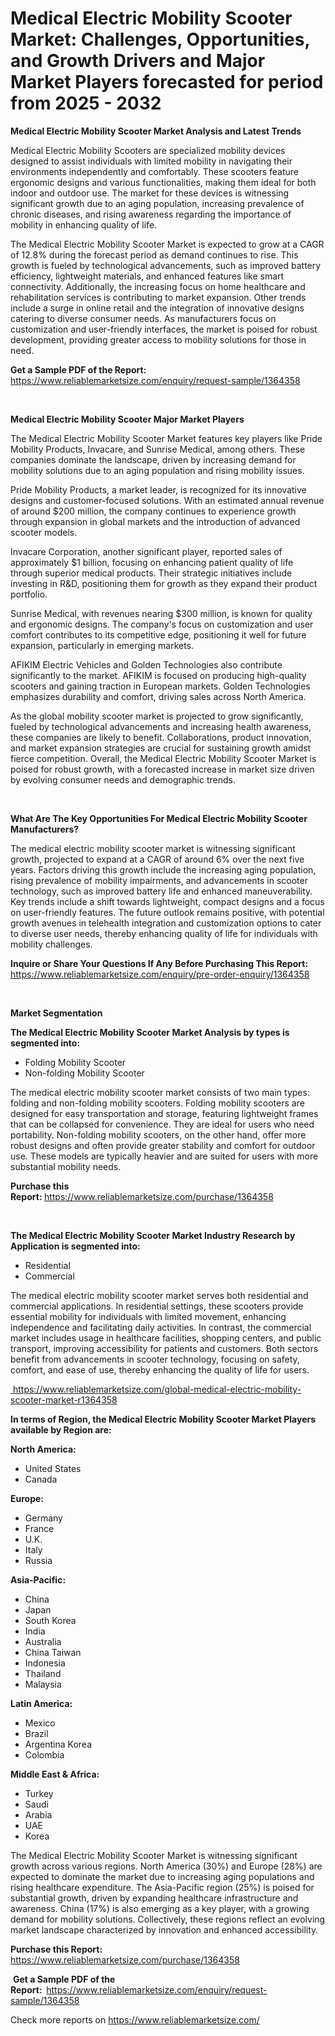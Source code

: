 <p><h1>Medical Electric Mobility Scooter Market: Challenges, Opportunities, and Growth Drivers and Major Market Players forecasted for period from 2025 - 2032</h1></p><p><strong>Medical Electric Mobility Scooter Market Analysis and Latest Trends</strong></p>
<p><p>Medical Electric Mobility Scooters are specialized mobility devices designed to assist individuals with limited mobility in navigating their environments independently and comfortably. These scooters feature ergonomic designs and various functionalities, making them ideal for both indoor and outdoor use. The market for these devices is witnessing significant growth due to an aging population, increasing prevalence of chronic diseases, and rising awareness regarding the importance of mobility in enhancing quality of life.</p><p>The Medical Electric Mobility Scooter Market is expected to grow at a CAGR of 12.8% during the forecast period as demand continues to rise. This growth is fueled by technological advancements, such as improved battery efficiency, lightweight materials, and enhanced features like smart connectivity. Additionally, the increasing focus on home healthcare and rehabilitation services is contributing to market expansion. Other trends include a surge in online retail and the integration of innovative designs catering to diverse consumer needs. As manufacturers focus on customization and user-friendly interfaces, the market is poised for robust development, providing greater access to mobility solutions for those in need.</p></p>
<p><strong>Get a Sample PDF of the Report:&nbsp;</strong> <a href="https://www.reliablemarketsize.com/enquiry/request-sample/1364358?utm_campaign=2626&utm_medium=2&utm_source=Github&utm_content=ia&utm_term=05032025&utm_id=medical-electric-mobility-scooter">https://www.reliablemarketsize.com/enquiry/request-sample/1364358</a></p>
<p>&nbsp;</p>
<p><strong>Medical Electric Mobility Scooter Major Market Players</strong></p>
<p><p>The Medical Electric Mobility Scooter Market features key players like Pride Mobility Products, Invacare, and Sunrise Medical, among others. These companies dominate the landscape, driven by increasing demand for mobility solutions due to an aging population and rising mobility issues.</p><p>Pride Mobility Products, a market leader, is recognized for its innovative designs and customer-focused solutions. With an estimated annual revenue of around $200 million, the company continues to experience growth through expansion in global markets and the introduction of advanced scooter models.</p><p>Invacare Corporation, another significant player, reported sales of approximately $1 billion, focusing on enhancing patient quality of life through superior medical products. Their strategic initiatives include investing in R&D, positioning them for growth as they expand their product portfolio.</p><p>Sunrise Medical, with revenues nearing $300 million, is known for quality and ergonomic designs. The company's focus on customization and user comfort contributes to its competitive edge, positioning it well for future expansion, particularly in emerging markets.</p><p>AFIKIM Electric Vehicles and Golden Technologies also contribute significantly to the market. AFIKIM is focused on producing high-quality scooters and gaining traction in European markets. Golden Technologies emphasizes durability and comfort, driving sales across North America.</p><p>As the global mobility scooter market is projected to grow significantly, fueled by technological advancements and increasing health awareness, these companies are likely to benefit. Collaborations, product innovation, and market expansion strategies are crucial for sustaining growth amidst fierce competition. Overall, the Medical Electric Mobility Scooter Market is poised for robust growth, with a forecasted increase in market size driven by evolving consumer needs and demographic trends.</p></p>
<p>&nbsp;</p>
<p><strong>What Are The Key Opportunities For Medical Electric Mobility Scooter Manufacturers?</strong></p>
<p><p>The medical electric mobility scooter market is witnessing significant growth, projected to expand at a CAGR of around 6% over the next five years. Factors driving this growth include the increasing aging population, rising prevalence of mobility impairments, and advancements in scooter technology, such as improved battery life and enhanced maneuverability. Key trends include a shift towards lightweight, compact designs and a focus on user-friendly features. The future outlook remains positive, with potential growth avenues in telehealth integration and customization options to cater to diverse user needs, thereby enhancing quality of life for individuals with mobility challenges.</p></p>
<p><strong>Inquire or Share Your Questions If Any Before Purchasing This Report:</strong> <a href="https://www.reliablemarketsize.com/enquiry/pre-order-enquiry/1364358?utm_campaign=2626&utm_medium=2&utm_source=Github&utm_content=ia&utm_term=05032025&utm_id=medical-electric-mobility-scooter">https://www.reliablemarketsize.com/enquiry/pre-order-enquiry/1364358</a></p>
<p>&nbsp;</p>
<p><strong>Market Segmentation</strong></p>
<p><strong>The Medical Electric Mobility Scooter Market Analysis by types is segmented into:</strong></p>
<p><ul><li>Folding Mobility Scooter</li><li>Non-folding Mobility Scooter</li></ul></p>
<p><p>The medical electric mobility scooter market consists of two main types: folding and non-folding mobility scooters. Folding mobility scooters are designed for easy transportation and storage, featuring lightweight frames that can be collapsed for convenience. They are ideal for users who need portability. Non-folding mobility scooters, on the other hand, offer more robust designs and often provide greater stability and comfort for outdoor use. These models are typically heavier and are suited for users with more substantial mobility needs.</p></p>
<p><strong>Purchase this Report:&nbsp;</strong><a href="https://www.reliablemarketsize.com/purchase/1364358?utm_campaign=2626&utm_medium=2&utm_source=Github&utm_content=ia&utm_term=05032025&utm_id=medical-electric-mobility-scooter">https://www.reliablemarketsize.com/purchase/1364358</a></p>
<p>&nbsp;</p>
<p><strong>The Medical Electric Mobility Scooter Market Industry Research by Application is segmented into:</strong></p>
<p><ul><li>Residential</li><li>Commercial</li></ul></p>
<p><p>The medical electric mobility scooter market serves both residential and commercial applications. In residential settings, these scooters provide essential mobility for individuals with limited movement, enhancing independence and facilitating daily activities. In contrast, the commercial market includes usage in healthcare facilities, shopping centers, and public transport, improving accessibility for patients and customers. Both sectors benefit from advancements in scooter technology, focusing on safety, comfort, and ease of use, thereby enhancing the quality of life for users.</p></p>
<p><a href="https://www.reliablemarketsize.com/global-medical-electric-mobility-scooter-market-r1364358?utm_campaign=2626&utm_medium=2&utm_source=Github&utm_content=ia&utm_term=05032025&utm_id=medical-electric-mobility-scooter">&nbsp;https://www.reliablemarketsize.com/global-medical-electric-mobility-scooter-market-r1364358</a></p>
<p><strong>In terms of Region, the Medical Electric Mobility Scooter Market Players available by Region are:</strong></p>
<p>
    <p> <strong> North America: </strong>
        <ul>
            <li>United States</li>
            <li>Canada</li>
        </ul>
        </p> 
    <p> <strong> Europe: </strong>
        <ul>
            <li>Germany</li>
            <li>France</li>
            <li>U.K.</li>
            <li>Italy</li>
            <li>Russia</li>
        </ul>
        </p> 
    <p> <strong> Asia-Pacific: </strong>
        <ul>
            <li>China</li>
            <li>Japan</li>
            <li>South Korea</li>
            <li>India</li>
            <li>Australia</li>
            <li>China Taiwan</li>
            <li>Indonesia</li>
            <li>Thailand</li>
            <li>Malaysia</li>
        </ul>
        </p> 
    <p> <strong> Latin America: </strong>
        <ul>
            <li>Mexico</li>
            <li>Brazil</li>
            <li>Argentina Korea</li>
            <li>Colombia</li>
        </ul>
        </p> 
    <p> <strong> Middle East & Africa: </strong>
        <ul>
            <li>Turkey</li>
            <li>Saudi</li>
            <li>Arabia</li>
            <li>UAE</li>
            <li>Korea</li>
        </ul>
    </p>
    </p>
<p><p>The Medical Electric Mobility Scooter Market is witnessing significant growth across various regions. North America (30%) and Europe (28%) are expected to dominate the market due to increasing aging populations and rising healthcare expenditure. The Asia-Pacific region (25%) is poised for substantial growth, driven by expanding healthcare infrastructure and awareness. China (17%) is also emerging as a key player, with a growing demand for mobility solutions. Collectively, these regions reflect an evolving market landscape characterized by innovation and enhanced accessibility.</p></p>
<p><strong>Purchase this Report: </strong><a href="https://www.reliablemarketsize.com/purchase/1364358?utm_campaign=2626&utm_medium=2&utm_source=Github&utm_content=ia&utm_term=05032025&utm_id=medical-electric-mobility-scooter">https://www.reliablemarketsize.com/purchase/1364358</a></p>
<p>&nbsp;<strong>Get a Sample PDF of the Report:&nbsp;&nbsp;</strong><a href="https://www.reliablemarketsize.com/enquiry/request-sample/1364358?utm_campaign=2626&utm_medium=2&utm_source=Github&utm_content=ia&utm_term=05032025&utm_id=medical-electric-mobility-scooter">https://www.reliablemarketsize.com/enquiry/request-sample/1364358</a></p>
<p><strong></strong></p>
<p>Check more reports on <a href="https://www.reliablemarketsize.com/?utm_campaign=2626&utm_medium=2&utm_source=Github&utm_content=ia&utm_term=05032025&utm_id=medical-electric-mobility-scooter">https://www.reliablemarketsize.com/</a></p>